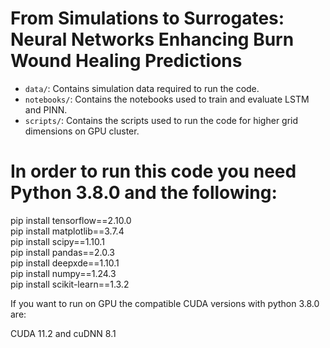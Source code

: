 # From Simulations to Surrogates: Neural Networks Enhancing Burn Wound Healing Predictions

- <code>data/</code>: Contains simulation data required to run the code.
- <code>notebooks/</code>: Contains the notebooks used to train and evaluate LSTM and PINN.
- <code>scripts/</code>: Contains the scripts used to run the code for higher grid dimensions on GPU cluster.

# In order to run this code you need Python 3.8.0 and the following:

pip install tensorflow==2.10.0 <br /> 
pip install matplotlib==3.7.4 <br /> 
pip install scipy==1.10.1 <br /> 
pip install pandas==2.0.3 <br /> 
pip install deepxde==1.10.1 <br /> 
pip install numpy==1.24.3 <br /> 
pip install scikit-learn==1.3.2 <br /> 

If you want to run on GPU the compatible CUDA versions with python 3.8.0 are:

CUDA 11.2 and cuDNN 8.1
